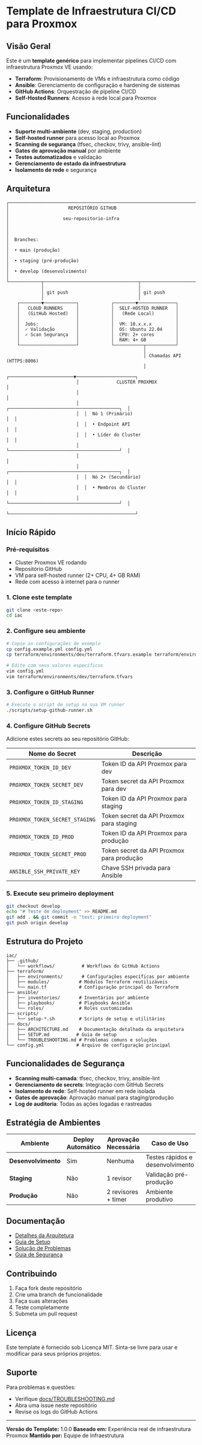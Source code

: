 # Template de Infraestrutura CI/CD para Proxmox

## Visão Geral

Este é um **template genérico** para implementar pipelines CI/CD com infraestrutura Proxmox VE usando:

- **Terraform**: Provisionamento de VMs e infraestrutura como código
- **Ansible**: Gerenciamento de configuração e hardening de sistemas
- **GitHub Actions**: Orquestração de pipeline CI/CD
- **Self-Hosted Runners**: Acesso à rede local para Proxmox

## Funcionalidades

- **Suporte multi-ambiente** (dev, staging, production)
- **Self-hosted runner** para acesso local ao Proxmox
- **Scanning de segurança** (tfsec, checkov, trivy, ansible-lint)
- **Gates de aprovação manual** por ambiente
- **Testes automatizados** e validação
- **Gerenciamento de estado da infraestrutura**
- **Isolamento de rede** e segurança

## Arquitetura

```
┌─────────────────────────────────────────────────────────────────────────┐
│                      REPOSITÓRIO GITHUB                                │
│                    seu-repositorio-infra                               │
│                                                                         │
│  Branches:                                                              │
│  • main (produção)                                                     │
│  • staging (pré-produção)                                              │
│  • develop (desenvolvimento)                                           │
└────────────┬───────────────────────────────────┬────────────────────────┘
             │                                   │
             │ git push                          │ git push
             │                                   │
    ┌────────▼────────────┐            ┌────────▼──────────────┐
    │   CLOUD RUNNERS     │            │  SELF-HOSTED RUNNER   │
    │   (GitHub Hosted)   │            │   (Rede Local)        │
    │                     │            │                       │
    │  Jobs:              │            │  VM: 10.x.x.x         │
    │  ✓ Validação        │            │  OS: Ubuntu 22.04     │
    │  ✓ Scan Segurança   │            │  CPU: 2+ cores        │
    │                     │            │  RAM: 4+ GB           │
    └─────────────────────┘            └───────────┬───────────┘
                                                   │
                                                   │ Chamadas API (HTTPS:8006)
                                                   │
                          ┌────────────────────────▼──────────────────────┐
                          │              CLUSTER PROXMOX                  │
                          │                                               │
                          │  ┌─────────────────────────────────────────┐  │
                          │  │  Nó 1 (Primário)                        │  │
                          │  │  • Endpoint API                         │  │
                          │  │  • Líder do Cluster                     │  │
                          │  └─────────────────────────────────────────┘  │
                          │                                               │
                          │  ┌─────────────────────────────────────────┐  │
                          │  │  Nó 2+ (Secundário)                     │  │
                          │  │  • Membros do Cluster                   │  │
                          │  └─────────────────────────────────────────┘  │
                          └───────────────────────────────────────────────┘
```

## Início Rápido

### Pré-requisitos

- Cluster Proxmox VE rodando
- Repositório GitHub
- VM para self-hosted runner (2+ CPU, 4+ GB RAM)
- Rede com acesso à internet para o runner

### 1. Clone este template

```bash
git clone <este-repo>
cd iac
```

### 2. Configure seu ambiente

```bash
# Copie as configurações de exemplo
cp config.example.yml config.yml
cp terraform/environments/dev/terraform.tfvars.example terraform/environments/dev/terraform.tfvars

# Edite com seus valores específicos
vim config.yml
vim terraform/environments/dev/terraform.tfvars
```

### 3. Configure o GitHub Runner

```bash
# Execute o script de setup na sua VM runner
./scripts/setup-github-runner.sh
```

### 4. Configure GitHub Secrets

Adicione estes secrets ao seu repositório GitHub:

| Nome do Secret | Descrição |
|-------------|-------------|
| `PROXMOX_TOKEN_ID_DEV` | Token ID da API Proxmox para dev |
| `PROXMOX_TOKEN_SECRET_DEV` | Token secret da API Proxmox para dev |
| `PROXMOX_TOKEN_ID_STAGING` | Token ID da API Proxmox para staging |
| `PROXMOX_TOKEN_SECRET_STAGING` | Token secret da API Proxmox para staging |
| `PROXMOX_TOKEN_ID_PROD` | Token ID da API Proxmox para produção |
| `PROXMOX_TOKEN_SECRET_PROD` | Token secret da API Proxmox para produção |
| `ANSIBLE_SSH_PRIVATE_KEY` | Chave SSH privada para Ansible |

### 5. Execute seu primeiro deployment

```bash
git checkout develop
echo "# Teste de deployment" >> README.md
git add . && git commit -m "test: primeiro deployment"
git push origin develop
```

## Estrutura do Projeto

```
iac/
├── .github/
│   └── workflows/          # Workflows do GitHub Actions
├── terraform/
│   ├── environments/       # Configurações específicas por ambiente
│   ├── modules/           # Módulos Terraform reutilizáveis
│   └── main.tf            # Configuração principal do Terraform
├── ansible/
│   ├── inventories/       # Inventários por ambiente
│   ├── playbooks/         # Playbooks Ansible
│   └── roles/             # Roles customizadas
├── scripts/
│   └── setup-*.sh         # Scripts de setup e utilitários
├── docs/
│   ├── ARCHITECTURE.md    # Documentação detalhada da arquitetura
│   ├── SETUP.md          # Guia de setup
│   └── TROUBLESHOOTING.md # Problemas comuns e soluções
└── config.yml            # Arquivo de configuração principal
```

## Funcionalidades de Segurança

- **Scanning multi-camada**: tfsec, checkov, trivy, ansible-lint
- **Gerenciamento de secrets**: Integração com GitHub Secrets
- **Isolamento de rede**: Self-hosted runner em rede isolada
- **Gates de aprovação**: Aprovação manual para staging/produção
- **Log de auditoria**: Todas as ações logadas e rastreadas

## Estratégia de Ambientes

| Ambiente | Deploy Automático | Aprovação Necessária | Caso de Uso |
|-------------|------------|-------------------|----------|
| **Desenvolvimento** | Sim | Nenhuma | Testes rápidos e desenvolvimento |
| **Staging** | Não | 1 revisor | Validação pré-produção |
| **Produção** | Não | 2 revisores + timer | Ambiente produtivo |

## Documentação

- [Detalhes da Arquitetura](docs/ARCHITECTURE.md)
- [Guia de Setup](docs/SETUP.md)
- [Solução de Problemas](docs/TROUBLESHOOTING.md)
- [Guia de Segurança](docs/SECURITY.md)

## Contribuindo

1. Faça fork deste repositório
2. Crie uma branch de funcionalidade
3. Faça suas alterações
4. Teste completamente
5. Submeta um pull request

## Licença

Este template é fornecido sob Licença MIT. Sinta-se livre para usar e modificar para seus próprios projetos.

## Suporte

Para problemas e questões:
- Verifique [docs/TROUBLESHOOTING.md](docs/TROUBLESHOOTING.md)
- Abra uma issue neste repositório
- Revise os logs do GitHub Actions

---

**Versão do Template:** 1.0.0
**Baseado em:** Experiência real de infraestrutura Proxmox
**Mantido por:** Equipe de Infraestrutura
